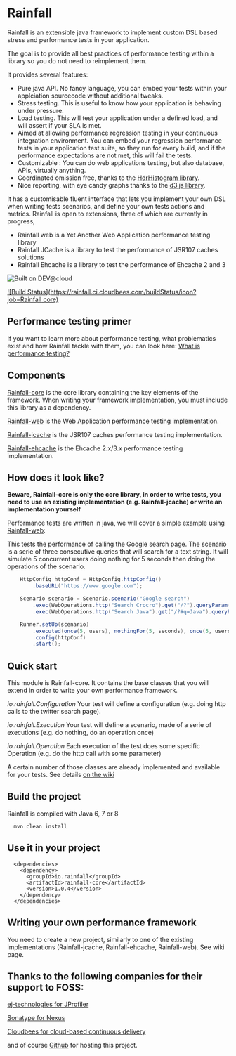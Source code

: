 Rainfall
========

Rainfall is an extensible java framework to implement custom DSL based stress and performance tests in your application.

The goal is to provide all best practices of performance testing within a library so you do not need to reimplement them. 

It provides several features:
- Pure java API. No fancy language, you can embed your tests within your applciation sourcecode without additional tweaks. 
- Stress testing. This is useful to know how your application is behaving under pressure.
- Load testing. This will test your application under a defined load, and will assert if your SLA is met.
- Aimed at allowing performance regression testing in your continuous integration environment. You can embed your regression performance tests in your application test suite, so they run for every build, and if the performance expectations are not met, this will fail the tests. 
- Customizable : You can do web applications testing, but also database, APIs, virtually anything.
- Coordinated omission free, thanks to the [HdrHistogram library](https://github.com/HdrHistogram/HdrHistogram).
- Nice reporting, with eye candy graphs thanks to the [d3.js library](http://d3js.org/). 

It has a customisable fluent interface that lets you implement your own DSL when writing tests scenarios, and define your own tests actions and metrics.
Rainfall is open to extensions, three of which are currently in progress,
- Rainfall web is a Yet Another Web Application performance testing library
- Rainfall JCache is a library to test the performance of JSR107 caches solutions
- Rainfall Ehcache is a library to test the performance of Ehcache 2 and 3

![Built on DEV@cloud](https://www.cloudbees.com/sites/default/files/styles/large/public/Button-Built-on-CB-1.png?itok=3Tnkun-C)

[![Build Status](https://rainfall.ci.cloudbees.com/buildStatus/icon?job=Rainfall core)](https://rainfall.ci.cloudbees.com/job/Rainfall%20core/)


Performance testing primer
--------------------------
If you want to learn more about performance testing, what problematics exist and how Rainfall tackle with them, you can look here:
[What is performance testing?](https://github.com/aurbroszniowski/Rainfall-core/wiki)


Components
----------
[Rainfall-core](https://github.com/aurbroszniowski/Rainfall-core) is the core library containing the key elements of the framework.
 When writing your framework implementation, you must include this library as a dependency.

[Rainfall-web](https://github.com/aurbroszniowski/Rainfall-web) is the Web Application performance testing implementation.

[Rainfall-jcache](https://github.com/aurbroszniowski/Rainfall-jcache) is the JSR107 caches performance testing implementation.

[Rainfall-ehcache](https://github.com/aurbroszniowski/Rainfall-ehcache) is the Ehcache 2.x/3.x performance testing implementation.


How does it look like?
----------------------
**Beware, Rainfall-core is only the core library, in order to write tests, you need to use an existing implementation 
(e.g. Rainfall-jcache) or write an implementation yourself**

Performance tests are written in java, we will cover a simple example using [Rainfall-web](https://github.com/aurbroszniowski/Rainfall-web):

This tests the performance of calling the Google search page.
The scenario is a serie of three consecutive queries that will search for a text string.
It will simulate 5 concurrent users doing nothing for 5 seconds then doing the operations of the scenario.
```java
    HttpConfig httpConf = HttpConfig.httpConfig()
        .baseURL("https://www.google.com");

    Scenario scenario = Scenario.scenario("Google search")
        .exec(WebOperations.http("Search Crocro").get("/?").queryParam("q", "Crocro"))
        .exec(WebOperations.http("Search Java").get("/?#q=Java").queryParam("q", "Java"));

    Runner.setUp(scenario)
        .executed(once(5, users), nothingFor(5, seconds), once(5, users))
        .config(httpConf)
        .start();
```


Quick start
-----------

This module is Rainfall-core.
It contains the base classes that you will extend in order to write your own performance framework.

*io.rainfall.Configuration*
Your test will define a configuration (e.g. doing http calls to the twitter search page).

*io.rainfall.Execution*
Your test will define a scenario, made of a serie of executions (e.g. do nothing, do an operation once)

*io.rainfall.Operation*
Each execution of the test does some specific Operation (e.g. do the http call with some parameter)


A certain number of those classes are already implemented and available for your tests. See details [on the wiki](https://github.com/aurbroszniowski/Rainfall-core/wiki)


Build the project
-----------------
Rainfall is compiled with Java 6, 7 or 8
```maven
  mvn clean install
```

Use it in your project
----------------------
```maven
  <dependencies>
    <dependency>
      <groupId>io.rainfall</groupId>
      <artifactId>rainfall-core</artifactId>
      <version>1.0.4</version>
    </dependency>
  </dependencies>
```

Writing your own performance framework
--------------------------------------
You need to create a new project, similarly to one of the existing implementations (Rainfall-jcache, Rainfall-ehcache, Rainfall-web).
See wiki page.

Thanks to the following companies for their support to FOSS:
------------------------------------------------------------

[ej-technologies for JProfiler](http://www.ej-technologies.com/products/jprofiler/overview.html)

[Sonatype for Nexus](http://www.sonatype.org/)

[Cloudbees for cloud-based continuous delivery](https://www.cloudbees.com/)

and of course [Github](https://github.com/) for hosting this project.

